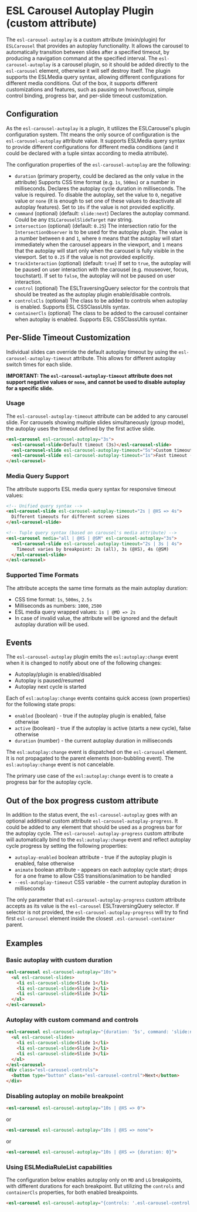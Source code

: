 # ESL Carousel Autoplay Plugin (custom attribute)

<a name="intro"></a>

The `esl-carousel-autoplay` is a custom attribute (mixin/plugin) for `ESLCarousel` that provides an autoplay functionality.
It allows the carousel to automatically transition between slides after a specified timeout, by producing a navigation command at the specified interval.
The `esl-carousel-autoplay` is a carousel plugin, so it should be added directly to the `esl-carousel` element, otherwise it will self destroy itself.
The plugin supports the ESLMedia query syntax, allowing different configurations for different media conditions.
Out of the box, it supports different customizations and features, such as pausing on hover/focus, simple control binding, progress bar, and per-slide timeout customization.

## Configuration

As the `esl-carousel-autoplay` is a plugin, it utilizes the ESLCarousel's plugin configuration system.
Tht means the only source of configuration is the `esl-carousel-autoplay` attribute value.
It supports ESLMedia query syntax to provide different configurations for different media conditions (and it could be declared with a tuple sintax according to media atrribute).

The configuration properties of the `esl-carousel-autoplay` are the following:
 - `duration` (primary property, could be declared as the only value in the attribute)
   Supports CSS time format (e.g. `1s`, `500ms`) or a number in milliseconds.
   Declares the autoplay cycle duration in milliseconds. The value is required. 
   To disable the autoplay, set the value to `0`, negative value or `none` (it is enough to set one of these values to deactivate all autoplay features).
   Set to `10s` if the value is not provided explicitly.
 - `command` (optional) (default: `slide:next`)
   Declares the autoplay command. Could be any `ESLCarouselSlideTarget` nav string.
 - `intersection` (optional) (default: `0.25`)
   The intersection ratio for the `IntersectionObserver` is to be used for the autoplay plugin.
   The value is a number between `0` and `1`, where `0` means that the autoplay will start immediately when the carousel appears in the viewport, and `1` means that the autoplay will start only when the carousel is fully visible in the viewport.
   Set to `0.25` if the value is not provided explicitly.
 - `trackInteraction` (optional) (default: `true`)
   If set to `true`, the autoplay will be paused on user interaction with the carousel (e.g. mouseover, focus, touchstart).
   If set to `false`, the autoplay will not be paused on user interaction.
 - `control` (optional)
   The ESLTraversingQuery selector for the controls that should be treated as the autoplay plugin enable/disable controls.
 - `controlsCls` (optional)
   The class to be added to controls when autoplay is enabled. Supports ESL CSSClassUtils syntax.
 - `containerCls` (optional)
   The class to be added to the carousel container when autoplay is enabled. Supports ESL CSSClassUtils syntax.

## Per-Slide Timeout Customization

Individual slides can override the default autoplay timeout by using the `esl-carousel-autoplay-timeout` attribute.
This allows for different autoplay switch times for each slide.

**IMPORTANT: The `esl-carousel-autoplay-timeout` attribute does not support negative values or `none`, and cannot be used to disable autoplay for a specific slide.**

### Usage

The `esl-carousel-autoplay-timeout` attribute can be added to any carousel slide.
For carousels showing multiple slides simultaneously (group mode), the autoplay uses the timeout defined by the first active slide.

```html
<esl-carousel esl-carousel-autoplay="3s">
  <esl-carousel-slide>Default timeout (3s)</esl-carousel-slide>
  <esl-carousel-slide esl-carousel-autoplay-timeout="5s">Custom timeout (5s)</esl-carousel-slide>
  <esl-carousel-slide esl-carousel-autoplay-timeout="1s">Fast timeout (1s)</esl-carousel-slide>
</esl-carousel>
```

### Media Query Support

The attribute supports ESL media query syntax for responsive timeout values:

```html
<!-- Unified query syntax -->
<esl-carousel-slide esl-carousel-autoplay-timeout="2s | @XS => 4s">
  Different timeouts for different screen sizes
</esl-carousel-slide>

<!-- Tuple query syntax (based on carousel's media attribute) -->
<esl-carousel media="all | @XS | @SM" esl-carousel-autoplay="3s">
  <esl-carousel-slide esl-carousel-autoplay-timeout="2s | 3s | 4s">
    Timeout varies by breakpoint: 2s (all), 3s (@XS), 4s (@SM)
  </esl-carousel-slide>
</esl-carousel>
```

### Supported Time Formats

The attribute accepts the same time formats as the main autoplay duration:
- CSS time format: `1s`, `500ms`, `2.5s`
- Milliseconds as numbers: `1000`, `2500`
- ESL media query wrapped values: `1s | @MD => 2s`
- In case of invalid value, the attribute will be ignored and the default autoplay duration will be used.

## Events

The `esl-carousel-autoplay` plugin emits the `esl:autoplay:change` event when it is changed to notify about one of the following changes:
 - Autoplay/plugin is enabled/disabled
 - Autoplay is paused/resumed
 - Autoplay next cycle is started

Each of `esl:autoplay:change` events contains quick access (own properties) for the following state props:
 - `enabled` (boolean) - true if the autoplay plugin is enabled, false otherwise
 - `active` (boolean) - true if the autoplay is active (starts a new cycle), false otherwise
 - `duration` (number) - the current autoplay duration in milliseconds

The `esl:autoplay:change` event is dispatched on the `esl-carousel` element. 
It is not propagated to the parent elements (non-bubbling event).
The `esl:autoplay:change` event is not cancelable.

The primary use case of the `esl:autoplay:change` event is to create a progress bar for the autoplay cycle.

## Out of the box progress custom attribute

In addition to the status event, the `esl-carousel-autoplay` goes with an optional additional custom attribute `esl-carousel-autoplay-progress`.
It could be added to any element that should be used as a progress bar for the autoplay cycle.
The `esl-carousel-autoplay-progress` custom attribute will automatically bind to the `esl:autoplay:change` event and reflect autoplay cycle progress by setting the following properties:
 - `autoplay-enabled` boolean attribute - true if the autoplay plugin is enabled, false otherwise
 - `animate` boolean attribute - appears on each autoplay cycle start; drops for a one frame to allow CSS transitions/animation to be handled
 - `--esl-autoplay-timeout` CSS variable - the current autoplay duration in milliseconds

The only parameter that `esl-carousel-autoplay-progress` custom attribute accepts as its value is the `esl-carousel` ESLTraversingQuery selector.
If selector is not provided, the `esl-carousel-autoplay-progress` will try to find first `esl-carousel` element inside the closest `.esl-carousel-container` parent.

## Examples

### Basic autoplay with custom duration
```html
<esl-carousel esl-carousel-autoplay="10s">
  <ul esl-carousel-slides>
    <li esl-carousel-slide>Slide 1</li>
    <li esl-carousel-slide>Slide 2</li>
    <li esl-carousel-slide>Slide 3</li>
  </ul>
</esl-carousel>
```

### Autoplay with custom command and controls
```html
<esl-carousel esl-carousel-autoplay="{duration: '5s', command: 'slide:next', controls: '.esl-carousel-control'}">
  <ul esl-carousel-slides>
    <li esl-carousel-slide>Slide 1</li>
    <li esl-carousel-slide>Slide 2</li>
    <li esl-carousel-slide>Slide 3</li>
  </ul>
</esl-carousel>
<div class="esl-carousel-controls">
  <button type="button" class="esl-carousel-control">Next</button>
</div>
```

### Disabling autoplay on mobile breakpoint
```html
<esl-carousel esl-carousel-autoplay="10s | @XS => 0">
```
or
```html
<esl-carousel esl-carousel-autoplay="10s | @XS => none">
```
or
```html
<esl-carousel esl-carousel-autoplay="10s | @XS => {duration: 0}">
```

### Using ESLMediaRuleList capabilities
The configuration below enables autoplay only on `MD` and `LG` breakpoints, with different durations for each breakpoint.
But utilizing the `controls` and `containerCls` properties, for both enabled breakpoints.
```html
<esl-carousel esl-carousel-autoplay="{controls: '.esl-carousel-control', duration: 0, containerCls: 'autoplay-enabled'} | @MD => 5s | @LG => 10s">
```
